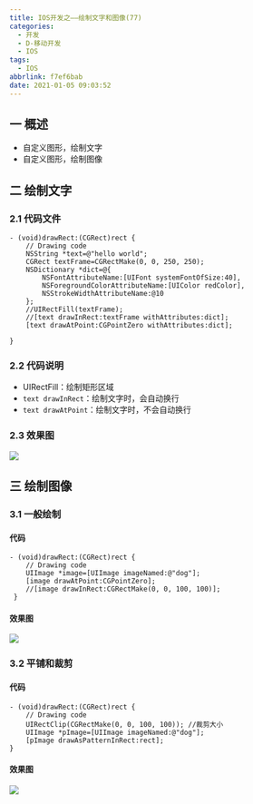 ```yaml
---
title: IOS开发之——绘制文字和图像(77)
categories:
  - 开发
  - D-移动开发
  - IOS
tags:
  - IOS
abbrlink: f7ef6bab
date: 2021-01-05 09:03:52
---
```

## 一 概述

* 自定义图形，绘制文字
* 自定义图形，绘制图像

<!--more-->

## 二 绘制文字

### 2.1 代码文件

```
- (void)drawRect:(CGRect)rect {
    // Drawing code
    NSString *text=@"hello world";
    CGRect textFrame=CGRectMake(0, 0, 250, 250);
    NSDictionary *dict=@{
        NSFontAttributeName:[UIFont systemFontOfSize:40],
        NSForegroundColorAttributeName:[UIColor redColor],
        NSStrokeWidthAttributeName:@10
    };
    //UIRectFill(textFrame);
    //[text drawInRect:textFrame withAttributes:dict];
    [text drawAtPoint:CGPointZero withAttributes:dict];
    
}
```

### 2.2 代码说明

* UIRectFill：绘制矩形区域
* `text drawInRect`：绘制文字时，会自动换行
* `text drawAtPoint`：绘制文字时，不会自动换行

### 2.3 效果图

![][1]

## 三 绘制图像

### 3.1 一般绘制

#### 代码

```
- (void)drawRect:(CGRect)rect {
    // Drawing code
    UIImage *image=[UIImage imageNamed:@"dog"];
    [image drawAtPoint:CGPointZero];
    //[image drawInRect:CGRectMake(0, 0, 100, 100)];
 }   
```

#### 效果图
![][2]

### 3.2 平铺和裁剪
#### 代码

```
- (void)drawRect:(CGRect)rect {
    // Drawing code
    UIRectClip(CGRectMake(0, 0, 100, 100)); //裁剪大小
    UIImage *pImage=[UIImage imageNamed:@"dog"];
    [pImage drawAsPatternInRect:rect]; 
}
```

#### 效果图
![][3]



[1]:https://cdn.jsdelivr.net/gh/PGzxc/CDN@master/blog-ios/ios-draw-text.png
[2]:https://cdn.jsdelivr.net/gh/PGzxc/CDN@master/blog-ios/ios-draw-image-normal.png
[3]:https://cdn.jsdelivr.net/gh/PGzxc/CDN@master/blog-ios/ios-draw-image-cut.png

